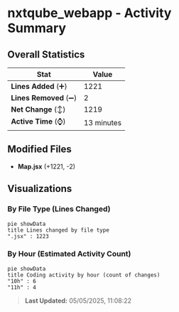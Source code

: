 # nxtqube_webapp - Activity Summary 

## Overall Statistics

| Stat                   | Value                                                             |
| ---------------------- | ----------------------------------------------------------------- |
| **Lines Added** (➕)   | 1221                                          |
| **Lines Removed** (➖) | 2                                        |
| **Net Change** (↕)    | 1219                |
| **Active Time** (⌚)   | 13 minutes |


## Modified Files
- **Map.jsx** (+1221, -2)

## Visualizations

### By File Type (Lines Changed)

```mermaid
pie showData
title Lines changed by file type
".jsx" : 1223
```

### By Hour (Estimated Activity Count)

```mermaid
pie showData
title Coding activity by hour (count of changes)
"10h" : 6
"11h" : 4
```


> **Last Updated:** 05/05/2025, 11:08:22